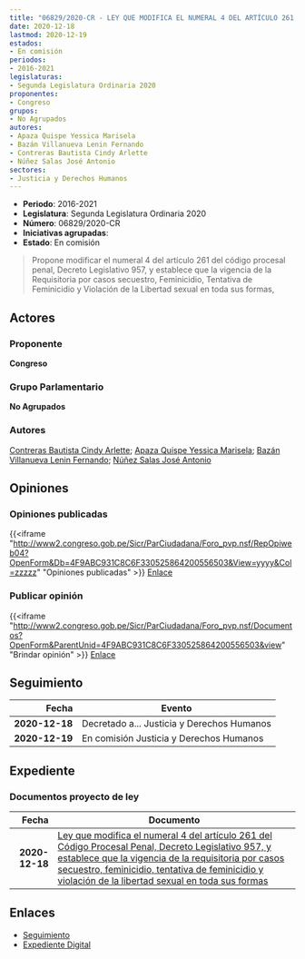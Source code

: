 ```yaml
---
title: "06829/2020-CR - LEY QUE MODIFICA EL NUMERAL 4 DEL ARTÍCULO 261 DEL CÓDIGO PROCESAL PENAL, DECRETO LEGISLATIVO 957, Y ESTABLECE QUE LA VIGENCIA DE LA REQUISITORIA POR CASOS SECUESTRO, FEMINICIDIO, TENTATIVA DE FEMINICIDIO Y VIOLACIÓN DE LA LIBERTAD SEXUAL EN TODAS SUS FORMAS"
date: 2020-12-18
lastmod: 2020-12-19
estados:
- En comisión
periodos:
- 2016-2021
legislaturas:
- Segunda Legislatura Ordinaria 2020
proponentes:
- Congreso
grupos:
- No Agrupados
autores:
- Apaza Quispe Yessica Marisela
- Bazán Villanueva Lenin Fernando
- Contreras Bautista Cindy Arlette
- Núñez Salas José Antonio
sectores:
- Justicia y Derechos Humanos
---
```

- **Periodo**: 2016-2021
- **Legislatura**: Segunda Legislatura Ordinaria 2020
- **Número**: 06829/2020-CR
- **Iniciativas agrupadas**: 
- **Estado**: En comisión

> Propone modificar el numeral 4 del artículo 261 del código procesal penal, Decreto Legislativo 957, y establece que la vigencia de la Requisitoria por casos secuestro, Feminicidio, Tentativa de Feminicidio y Violación de la Libertad sexual en toda sus formas,


## Actores

### Proponente

**Congreso**

### Grupo Parlamentario

**No Agrupados**

### Autores

[Contreras Bautista Cindy Arlette](mailto:mailto:acontreras@congreso.gob.pe); [Apaza Quispe Yessica Marisela](mailto:mailto:yapaza@congreso.gob.pe); [Bazán Villanueva Lenin Fernando](mailto:mailto:lbazan@congreso.gob.pe); [Núñez Salas José Antonio](mailto:mailto:jnunezs@congreso.gob.pe)

## Opiniones

### Opiniones publicadas

{{<iframe "http://www2.congreso.gob.pe/Sicr/ParCiudadana/Foro_pvp.nsf/RepOpiweb04?OpenForm&Db=4F9ABC931C8C6F330525864200556503&View=yyyy&Col=zzzzz" "Opiniones publicadas" >}}
[Enlace](http://www2.congreso.gob.pe/Sicr/ParCiudadana/Foro_pvp.nsf/RepOpiweb04?OpenForm&Db=4F9ABC931C8C6F330525864200556503&View=yyyy&Col=zzzzz)

### Publicar opinión

{{<iframe "http://www2.congreso.gob.pe/Sicr/ParCiudadana/Foro_pvp.nsf/Documentos?OpenForm&ParentUnid=4F9ABC931C8C6F330525864200556503&view" "Brindar opinión" >}}
[Enlace](http://www2.congreso.gob.pe/Sicr/ParCiudadana/Foro_pvp.nsf/Documentos?OpenForm&ParentUnid=4F9ABC931C8C6F330525864200556503&view)


## Seguimiento

| Fecha | Evento |
|------:|--------|
| **2020-12-18** | Decretado a... Justicia y Derechos Humanos |
| **2020-12-19** | En comisión Justicia y Derechos Humanos |

## Expediente

### Documentos proyecto de ley

| Fecha | Documento |
|------:|-----------|
| **2020-12-18** | [Ley que modifica el numeral 4 del artículo 261 del Código Procesal Penal, Decreto Legislativo 957, y establece que la vigencia de la requisitoria por casos secuestro, feminicidio, tentativa de feminicidio y violación de la libertad sexual en toda sus formas](http://www.leyes.congreso.gob.pe/Documentos/2016_2021/Proyectos_de_Ley_y_de_Resoluciones_Legislativas/PL06829-20201218.pdf) |

## Enlaces

- [Seguimiento](http://www2.congreso.gob.pe/Sicr/TraDocEstProc/CLProLey2016.nsf/f7fff46988ca05b1052578e100829cc7/fa11f9dcad0e90f705258642006407a3?OpenDocument)
- [Expediente Digital](http://www2.congreso.gob.pe/Sicr/TraDocEstProc/Expvirt_2011.nsf/visbusqptramdoc1621/06829?opendocument)

